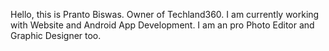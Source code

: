 Hello, this is Pranto Biswas. Owner of Techland360. I am currently working with Website and Android App Development. I am an pro Photo Editor and Graphic Designer too.
